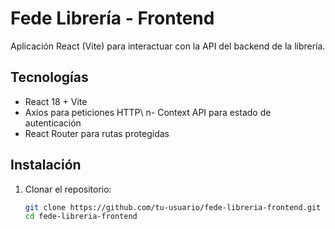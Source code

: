 # Fede Librería - Frontend

Aplicación React (Vite) para interactuar con la API del backend de la librería.

## Tecnologías

- React 18 + Vite
- Axios para peticiones HTTP\ n- Context API para estado de autenticación
- React Router para rutas protegidas

## Instalación

1. Clonar el repositorio:
   ```bash
   git clone https://github.com/tu-usuario/fede-libreria-frontend.git
   cd fede-libreria-frontend
